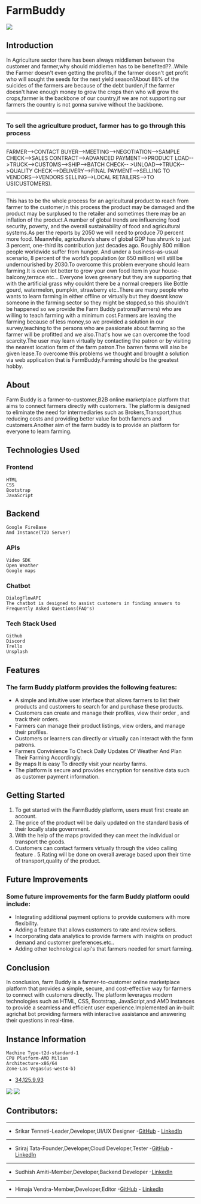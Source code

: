 # FarmBuddy
<img src="https://user-images.githubusercontent.com/95526528/232857161-ba1ea007-f656-4962-9bd1-829fdd925184.png">

## Introduction 

In Agriculture sector there has been always middlemen between the customer and farmer,why should middlemen has to be benefited??..While the Farmer doesn't even getting the profits,if the farmer doesn't get profit who will sought the seeds for the next yield season?About 88% of the suicides of the farmers are because of the debt burden,if the farmer doesn't have enough money to grow the crops then who will grow the crops,farmer is the backbone of our country,if we are not supporting our farmers the country is not gonna survive without the backbone.

---

### To sell the agriculture product, farmer has to go through this process

---

FARMER-->CONTACT BUYER-->MEETING-->NEGOTIATION-->SAMPLE CHECK-->SALES CONTRACT-->ADVANCED PAYMENT-->PRODUCT LOAD-->TRUCK-->CUSTOMS-->SHIP-->BATCH CHECK-- >UNLOAD-->TRUCK-->QUALITY CHECK-->DELIVERY-->FINAL PAYMENT-->SELLING TO VENDORS-->VENDORS SELLING-->LOCAL RETAILERS-->TO US(CUSTOMERS).

---
This has to be the whole process for an agricultural product to reach from farmer to the customer,in this process the product may be damaged and the product may be surplused to the retailer and sometimes there may be an inflation of the product.A number of global trends are influencing food security, poverty, and the overall sustainability of food and agricultural systems.As per the reports by 2050 we will need to produce 70 percent more food. Meanwhile, agriculture’s share of global GDP has shrunk to just 3 percent, one-third its contribution just decades ago. Roughly 800 million people worldwide suffer from hunger. And under a business-as-usual scenario, 8 percent of the world’s population (or 650 million) will still be undernourished by 2030.To overcome this problem everyone should learn farming.It is even lot better to grow your own food item in your house-balcony,terrace etc... Everyone loves greenary but they are supporting that with the artificial grass why couldnt there be a normal creepers like Bottle gourd, watermelon, pumpkin, strawberry etc..There are many people who wants to learn farming in either offline or virtually but they doesnt know someone in the farming sector so they might be stopped,so this shouldn't be happened so we provide the Farm Buddy patrons(Farmers) who are willing to teach farming with a minimum cost.Farmers are leaving the farming because of less money,so we provided a solution in our survey,teaching to the persons who are passionate about farming so the farmer will be profitted and we also.That's how we can overcome the food scarcity.The user may learn virtually by contacting the patron or by visiting the nearest location farm of the farm patron.The barren farms will also be given lease.To overcome this problems we thought and brought a solution via web application that is FarmBuddy.Farming should be the greatest hobby.
## About
Farm Buddy is a farmer-to-customer,B2B online marketplace platform that aims to connect farmers directly with customers. The platform is designed to eliminate the need for intermediaries such as Brokers,Transport,thus reducing costs and providing better value for both farmers and customers.Another aim of the farm buddy is to provide an platform for everyone to learn farming.
## Technologies Used
### Frontend
```
HTML
CSS
Bootstrap
JavaScript
```
## Backend
```
Google FireBase
Amd Instance(T2D Server)
```
### APIs
```
Video SDK
Open Weather
Google maps
```
### Chatbot
```
DialogFlowAPI
The chatbot is designed to assist customers in finding answers to Frequently Asked Questions(FAQ's)
```
### Tech Stack Used
```
Github
Discord
Trello
Unsplash
```

## Features
### The farm Buddy platform provides the following features:
- A simple and intuitive user interface that allows farmers to list their products and customers to search for and purchase these products.
- Customers can create and manage their profiles, view their order , and track their orders.
- Farmers can manage their product listings, view orders, and manage their profiles.
- Customers or learners can directly or virtually can interact with the farm patrons.
-	Farmers Convinience To Check Daily Updates Of Weather And Plan Their Farming Accordingly.
- By maps It is easy To directly visit your nearby farms.
-	The platform is secure and provides encryption for sensitive data such as customer payment information.
## Getting Started
1. To get started with the FarmBuddy platform, users must first create an account.
2. The price of the product will be daily updated on the standard basis of their locally state government.
3. With the help of the maps provided they can meet the individual or transport the goods.
4. Customers can contact farmers virtually through the video calling feature .
5.Rating will be done on overall average based upon their time of transport,quality of the product.
## Future Improvements
### Some future improvements for the farm Buddy platform could include:
-	Integrating additional payment options to provide customers with more flexibility.
-	Adding a feature that allows customers to rate and review sellers.
-	Incorporating data analytics to provide farmers with insights on product demand and customer preferences.etc..
- Adding other technological api's that farmers needed for smart farming.
## Conclusion
In conclusion, farm Buddy is a farmer-to-customer online marketplace platform that provides a simple, secure, and cost-effective way for farmers to connect with customers directly. The platform leverages modern technologies such as HTML, CSS, Bootstrap, JavaScript,and AMD Instances to provide a seamless and efficient user experience.Implemented an in-built agrichat bot providing farmers with interactive assistance and answering their questions in real-time.
## Instance Information
```
Machine Type-t2d-standard-1
CPU Platform-AMD Milian
Architecture-x86/64
Zone-Las Vegas(us-west4-b) 
```
- [34.125.9.93](http://34.125.9.93)
<img src="https://user-images.githubusercontent.com/95526528/232857975-04ff720c-b5bf-4e5d-92ef-953dc9ef121f.png">
<img src="https://user-images.githubusercontent.com/95526528/232858102-55f2ddcd-b4d0-4ee8-8ff8-89170c718bd9.png"><br>

##  Contributors:

---
- Srikar Tenneti-Leader,Developer,UI/UX Designer -[GitHub](https://github.com/tinkten7)  - [LinkedIn](https://www.linkedin.com/in/srikar-tenneti-849522235/)

---
- Sriraj Tata-Founder,Developer,Cloud Developer,Tester -[GitHub](https://github.com/STRIDER1512)    - [LinkedIn](https://www.linkedin.com/in/sriraj-tata-0499b7228/)

---
- Sudhish Amiti-Member,Developer,Backend Developer -[LinkedIn](https://www.linkedin.com/in/sudhish-amiti-491805224/)

---
- Himaja Vendra-Member,Developer,Editor -[GitHub](https://github.com/himajavendra)   - [LinkedIn](https://www.linkedin.com/in/himaja-vendra-48581324b/)

---
